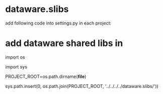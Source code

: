 dataware.slibs
==============

add following code into settings.py in each project:

# add dataware shared libs in

import os

import sys

PROJECT_ROOT=os.path.dirname(__file__)

sys.path.insert(0, os.path.join(PROJECT_ROOT, '../../../../dataware.slibs/'))